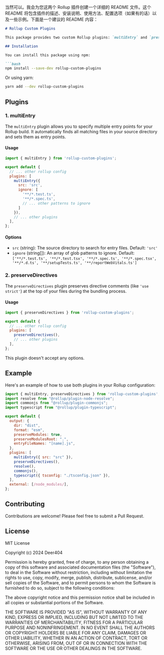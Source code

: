当然可以。我会为您这两个 Rollup 插件创建一个详细的 README 文件。这个 README 将包含插件的描述、安装说明、使用方法、配置选项（如果有的话）以及一些示例。下面是一个建议的 README 内容：

```markdown
# Rollup Custom Plugins

This package provides two custom Rollup plugins: `multiEntry` and `preserveDirectives`. These plugins enhance your Rollup build process by allowing multiple entry points and preserving directive comments.

## Installation

You can install this package using npm:

```bash
npm install --save-dev rollup-custom-plugins
```

Or using yarn:

```bash
yarn add --dev rollup-custom-plugins
```

## Plugins

### 1. multiEntry

The `multiEntry` plugin allows you to specify multiple entry points for your Rollup build. It automatically finds all matching files in your source directory and sets them as entry points.

#### Usage

```javascript
import { multiEntry } from 'rollup-custom-plugins';

export default {
  // ... other rollup config
  plugins: [
    multiEntry({
      src: 'src',
      ignore: [
        '**/*.test.ts',
        '**/*.spec.ts',
        // ... other patterns to ignore
      ]
    }),
    // ... other plugins
  ],
};
```

#### Options

- `src` (string): The source directory to search for entry files. Default: `'src'`
- `ignore` (string[]): An array of glob patterns to ignore. Default: `['**/*.test.ts', '**/*.test.tsx', '**/*.spec.ts', '**/*.spec.tsx', '**/*.d.ts', '**/setupTests.ts', '**/reportWebVitals.ts']`

### 2. preserveDirectives

The `preserveDirectives` plugin preserves directive comments (like `'use strict'`) at the top of your files during the bundling process.

#### Usage

```javascript
import { preserveDirectives } from 'rollup-custom-plugins';

export default {
  // ... other rollup config
  plugins: [
    preserveDirectives(),
    // ... other plugins
  ],
};
```

This plugin doesn't accept any options.

## Example

Here's an example of how to use both plugins in your Rollup configuration:

```javascript
import { multiEntry, preserveDirectives } from 'rollup-custom-plugins';
import resolve from "@rollup/plugin-node-resolve";
import commonjs from "@rollup/plugin-commonjs";
import typescript from "@rollup/plugin-typescript";

export default {
  output: {
    dir: "dist",
    format: "esm",
    preserveModules: true,
    preserveModulesRoot: ".",
    entryFileNames: "[name].js",
  },
  plugins: [
    multiEntry({ src: "src" }),
    preserveDirectives(),
    resolve(),
    commonjs(),
    typescript({ tsconfig: "./tsconfig.json" }),
  ],
  external: [/node_modules/],
};
```

## Contributing

Contributions are welcome! Please feel free to submit a Pull Request.

## License
MIT License

Copyright (c) 2024 Deer404

Permission is hereby granted, free of charge, to any person obtaining a copy
of this software and associated documentation files (the "Software"), to deal
in the Software without restriction, including without limitation the rights
to use, copy, modify, merge, publish, distribute, sublicense, and/or sell
copies of the Software, and to permit persons to whom the Software is
furnished to do so, subject to the following conditions:

The above copyright notice and this permission notice shall be included in all
copies or substantial portions of the Software.

THE SOFTWARE IS PROVIDED "AS IS", WITHOUT WARRANTY OF ANY KIND, EXPRESS OR
IMPLIED, INCLUDING BUT NOT LIMITED TO THE WARRANTIES OF MERCHANTABILITY,
FITNESS FOR A PARTICULAR PURPOSE AND NONINFRINGEMENT. IN NO EVENT SHALL THE
AUTHORS OR COPYRIGHT HOLDERS BE LIABLE FOR ANY CLAIM, DAMAGES OR OTHER
LIABILITY, WHETHER IN AN ACTION OF CONTRACT, TORT OR OTHERWISE, ARISING FROM,
OUT OF OR IN CONNECTION WITH THE SOFTWARE OR THE USE OR OTHER DEALINGS IN THE
SOFTWARE.

